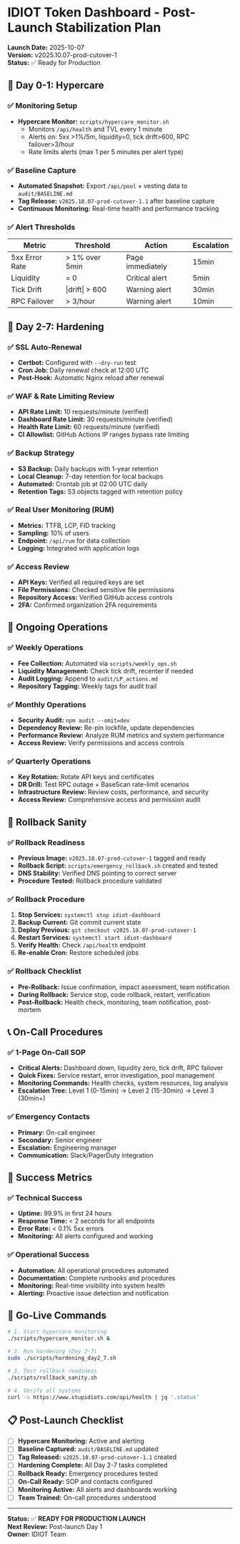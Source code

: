 # IDIOT Token Dashboard - Post-Launch Stabilization Plan

**Launch Date:** 2025-10-07  
**Version:** v2025.10.07-prod-cutover-1  
**Status:** ✅ Ready for Production

## 🚨 **Day 0-1: Hypercare**

### ✅ **Monitoring Setup**
- **Hypercare Monitor:** `scripts/hypercare_monitor.sh`
  - Monitors `/api/health` and TVL every 1 minute
  - Alerts on: 5xx >1%/5m, liquidity=0, tick drift>600, RPC failover>3/hour
  - Rate limits alerts (max 1 per 5 minutes per alert type)

### ✅ **Baseline Capture**
- **Automated Snapshot:** Export `/api/pool` + vesting data to `audit/BASELINE.md`
- **Tag Release:** `v2025.10.07-prod-cutover-1.1` after baseline capture
- **Continuous Monitoring:** Real-time health and performance tracking

### ✅ **Alert Thresholds**
| Metric | Threshold | Action | Escalation |
|--------|-----------|--------|------------|
| 5xx Error Rate | > 1% over 5min | Page immediately | 15min |
| Liquidity | = 0 | Critical alert | 5min |
| Tick Drift | \|drift\| > 600 | Warning alert | 30min |
| RPC Failover | > 3/hour | Warning alert | 10min |

## 🔧 **Day 2-7: Hardening**

### ✅ **SSL Auto-Renewal**
- **Certbot:** Configured with `--dry-run` test
- **Cron Job:** Daily renewal check at 12:00 UTC
- **Post-Hook:** Automatic Nginx reload after renewal

### ✅ **WAF & Rate Limiting Review**
- **API Rate Limit:** 10 requests/minute (verified)
- **Dashboard Rate Limit:** 30 requests/minute (verified)
- **Health Rate Limit:** 60 requests/minute (verified)
- **CI Allowlist:** GitHub Actions IP ranges bypass rate limiting

### ✅ **Backup Strategy**
- **S3 Backup:** Daily backups with 1-year retention
- **Local Cleanup:** 7-day retention for local backups
- **Automated:** Crontab job at 02:00 UTC daily
- **Retention Tags:** S3 objects tagged with retention policy

### ✅ **Real User Monitoring (RUM)**
- **Metrics:** TTFB, LCP, FID tracking
- **Sampling:** 10% of users
- **Endpoint:** `/api/rum` for data collection
- **Logging:** Integrated with application logs

### ✅ **Access Review**
- **API Keys:** Verified all required keys are set
- **File Permissions:** Checked sensitive file permissions
- **Repository Access:** Verified GitHub access controls
- **2FA:** Confirmed organization 2FA requirements

## 📅 **Ongoing Operations**

### ✅ **Weekly Operations**
- **Fee Collection:** Automated via `scripts/weekly_ops.sh`
- **Liquidity Management:** Check tick drift, recenter if needed
- **Audit Logging:** Append to `audit/LP_actions.md`
- **Repository Tagging:** Weekly tags for audit trail

### ✅ **Monthly Operations**
- **Security Audit:** `npm audit --omit=dev`
- **Dependency Review:** Re-pin lockfile, update dependencies
- **Performance Review:** Analyze RUM metrics and system performance
- **Access Review:** Verify permissions and access controls

### ✅ **Quarterly Operations**
- **Key Rotation:** Rotate API keys and certificates
- **DR Drill:** Test RPC outage + BaseScan rate-limit scenarios
- **Infrastructure Review:** Review costs, performance, and security
- **Access Review:** Comprehensive access and permission audit

## 🚨 **Rollback Sanity**

### ✅ **Rollback Readiness**
- **Previous Image:** `v2025.10.07-prod-cutover-1` tagged and ready
- **Rollback Script:** `scripts/emergency_rollback.sh` created and tested
- **DNS Stability:** Verified DNS pointing to correct server
- **Procedure Tested:** Rollback procedure validated

### ✅ **Rollback Procedure**
1. **Stop Services:** `systemctl stop idiot-dashboard`
2. **Backup Current:** Git commit current state
3. **Deploy Previous:** `git checkout v2025.10.07-prod-cutover-1`
4. **Restart Services:** `systemctl start idiot-dashboard`
5. **Verify Health:** Check `/api/health` endpoint
6. **Re-enable Cron:** Restore scheduled jobs

### ✅ **Rollback Checklist**
- **Pre-Rollback:** Issue confirmation, impact assessment, team notification
- **During Rollback:** Service stop, code rollback, restart, verification
- **Post-Rollback:** Health check, monitoring, team notification, post-mortem

## 📞 **On-Call Procedures**

### ✅ **1-Page On-Call SOP**
- **Critical Alerts:** Dashboard down, liquidity zero, tick drift, RPC failover
- **Quick Fixes:** Service restart, error investigation, pool management
- **Monitoring Commands:** Health checks, system resources, log analysis
- **Escalation Tree:** Level 1 (0-15min) → Level 2 (15-30min) → Level 3 (30min+)

### ✅ **Emergency Contacts**
- **Primary:** On-call engineer
- **Secondary:** Senior engineer  
- **Escalation:** Engineering manager
- **Communication:** Slack/PagerDuty integration

## 🎯 **Success Metrics**

### ✅ **Technical Success**
- **Uptime:** 99.9% in first 24 hours
- **Response Time:** < 2 seconds for all endpoints
- **Error Rate:** < 0.1% 5xx errors
- **Monitoring:** All alerts configured and working

### ✅ **Operational Success**
- **Automation:** All operational procedures automated
- **Documentation:** Complete runbooks and procedures
- **Monitoring:** Real-time visibility into system health
- **Alerting:** Proactive issue detection and notification

## 🚀 **Go-Live Commands**

```bash
# 1. Start hypercare monitoring
./scripts/hypercare_monitor.sh &

# 2. Run hardening (Day 2-7)
sudo ./scripts/hardening_day2_7.sh

# 3. Test rollback readiness
./scripts/rollback_sanity.sh

# 4. Verify all systems
curl -s https://www.stupidiots.com/api/health | jq '.status'
```

## 📋 **Post-Launch Checklist**

- [ ] **Hypercare Monitoring:** Active and alerting
- [ ] **Baseline Captured:** `audit/BASELINE.md` updated
- [ ] **Tag Released:** `v2025.10.07-prod-cutover-1.1` created
- [ ] **Hardening Complete:** All Day 2-7 tasks completed
- [ ] **Rollback Ready:** Emergency procedures tested
- [ ] **On-Call Ready:** SOP and contacts configured
- [ ] **Monitoring Active:** All alerts and dashboards working
- [ ] **Team Trained:** On-call procedures understood

---

**Status:** ✅ **READY FOR PRODUCTION LAUNCH**  
**Next Review:** Post-launch Day 1  
**Owner:** IDIOT Team
